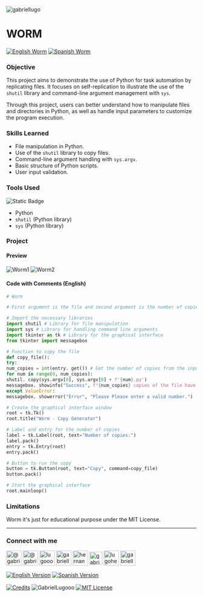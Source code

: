 <img align="center" src="https://media.licdn.com/dms/image/v2/D4D16AQGUNxQ7NSC05A/profile-displaybackgroundimage-shrink_350_1400/profile-displaybackgroundimage-shrink_350_1400/0/1738695150340?e=1744243200&v=beta&t=oXX-ixT9bR3dJcYCLv4KBs5wjKFoeP0524kFGHQMYmQ" alt="gabriellugo" />

# WORM

<a href="https://github.com/GabrielLugooo/Worm" target="_blank" rel="noreferrer noopener"> <img align="center" src="https://img.shields.io/badge/English%20Worm-000000" alt="English Worm" /></a>
<a href="https://github.com/GabrielLugooo/Worm/blob/main/README%20Spanish.md" target="_blank" rel="noreferrer noopener"> <img align="center" src="https://img.shields.io/badge/Spanish%20Worm-green" alt="Spanish Worm" /></a>

### Objective

This project aims to demonstrate the use of Python for task automation by replicating files. It focuses on self-replication to illustrate the use of the `shutil` library and command-line argument management with `sys`.

Through this project, users can better understand how to manipulate files and directories in Python, as well as handle input parameters to customize the program execution.

### Skills Learned

- File manipulation in Python.
- Use of the `shutil` library to copy files.
- Command-line argument handling with `sys.argv`.
- Basic structure of Python scripts.
- User input validation.

### Tools Used

![Static Badge](https://img.shields.io/badge/Python-000000?logo=python&logoSize=auto)

- Python
- `shutil` (Python library)
- `sys` (Python library)

### Project

#### Preview

<img align="center" src="https://i.imgur.com/21M6lv3.jpeg" alt="Worm1" />
<img align="center" src="https://i.imgur.com/10RHOqZ.jpeg" alt="Worm2" />

#### Code with Comments (English)

```python
# Worm

# First argument is the file and second argument is the number of copies ['worm.py', '2']

# Import the necessary libraries
import shutil # Library for file manipulation
import sys # Library for handling command line arguments
import tkinter as tk # Library for the graphical interface
from tkinter import messagebox

# Function to copy the file
def copy_file():
try:
num_copies = int(entry. get()) # Get the number of copies from the input
for num in range(0, num_copies):
shutil. copy(sys.argv[0], sys.argv[0] + f'{num}.py')
messagebox. showinfo("Success", f"{num_copies} copies of the file have been created.")
except ValueError:
messagebox. showerror("Error", "Please Please enter a valid number.")

# Create the graphical interface window
root = tk.Tk()
root.title("Worm - Copy Generator")

# Label and entry for the number of copies
label = tk.Label(root, text="Number of copies:")
label.pack()
entry = tk.Entry(root)
entry.pack()

# Button to run the copy
button = tk.Button(root, text="Copy", command=copy_file)
button.pack()

# Start the graphical interface
root.mainloop()
```

### Limitations

Worm it's just for educational purpose under the MIT License.

---

<h3 align="left">Connect with me</h3>

<p align="left">
<a href="https://www.youtube.com/@gabriellugooo" target="_blank" rel="noreferrer noopener"> <img align="center" src="https://img.icons8.com/?size=50&id=55200&format=png" alt="@gabriellugooo" height="40" width="40" /></a>
<a href="http://www.tiktok.com/@gabriellugooo" target="_blank" rel="noreferrer noopener"> <img align="center" src="https://img.icons8.com/?size=50&id=118638&format=png" alt="@gabriellugooo" height="40" width="40" /></a>
<a href="https://instagram.com/lugooogabriel" target="_blank" rel="noreferrer noopener"> <img align="center" src="https://img.icons8.com/?size=50&id=32309&format=png" alt="lugooogabriel" height="40" width="40" /></a>
<a href="https://twitter.com/gabriellugo__" target="_blank" rel="noreferrer noopener"> <img align="center" src="https://img.icons8.com/?size=50&id=phOKFKYpe00C&format=png" alt="gabriellugo__" height="40" width="40" /></a>
<a href="https://www.linkedin.com/in/hernando-gabriel-lugo" target="_blank" rel="noreferrer noopener"> <img align="center" src="https://img.icons8.com/?size=50&id=8808&format=png" alt="hernando-gabriel-lugo" height="40" width="40" /></a>
<a href="https://github.com/GabrielLugooo" target="_blank" rel="noreferrer noopener"> <img align="center" src="https://img.icons8.com/?size=80&id=AngkmzgE6d3E&format=png" alt="gabriellugooo" height="34" width="34" /></a>
<a href="mailto:lugohernandogabriel@gmail.com"> <img align="center" src="https://img.icons8.com/?size=50&id=38036&format=png" alt="lugohernandogabriel@gmail.com" height="40" width="40" /></a>
<a href="https://linktr.ee/gabriellugooo" target="_blank" rel="noreferrer noopener"> <img align="center" src="https://simpleicons.org/icons/linktree.svg" alt="gabriellugooo" height="40" width="40" /></a>
</p>

<p align="left">
<a href="https://github.com/GabrielLugooo/GabrielLugooo/blob/main/README.md" target="_blank" rel="noreferrer noopener"> <img align="center" src="https://img.shields.io/badge/English%20Version-000000" alt="English Version" /></a>
<a href="https://github.com/GabrielLugooo/GabrielLugooo/blob/main/Readme%20Spanish.md" target="_blank" rel="noreferrer noopener"> <img align="center" src="https://img.shields.io/badge/Spanish%20Version-Green" alt="Spanish Version" /></a>
</p>

<a href="https://linktr.ee/gabriellugooo" target="_blank" rel="noreferrer noopener"> <img align="center" src="https://img.shields.io/badge/Credits-Gabriel%20Lugo-green" alt="Credits" /></a>
<img align="center" src="https://komarev.com/ghpvc/?username=GabrielLugoo&label=Profile%20views&color=green&base=2000" alt="GabrielLugooo" />
<a href="" target="_blank" rel="noreferrer noopener"> <img align="center" src="https://img.shields.io/badge/License-MIT-green" alt="MIT License" /></a>
